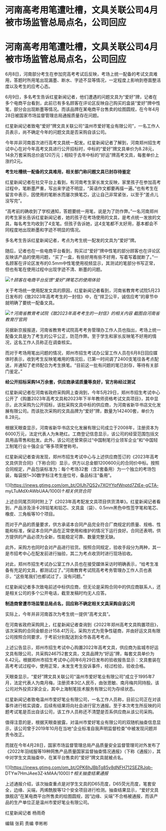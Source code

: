 # 河南高考用笔遭吐槽，文具关联公司4月被市场监管总局点名，公司回应

# 河南高考用笔遭吐槽，文具关联公司4月被市场监管总局点名，公司回应

6月8日，河南部分考生在参加完高考考试后反映，考场上统一配备的考试文具难用，答题时所用笔出现漏墨、断水、字迹不显等情况，一定程度上影响到卷面整洁度以及考生的应考心态。

6月9日，多名考生告诉红星新闻记者，他们遭遇的问题文具为“爱好”牌，记者在多个电商平台看到，此前已有多名顾客在评论区反映自己购买的盒装“爱好”牌中性笔，部分会出现断墨等情况。而该品牌在某电商平台售卖的绘图圆规，在今年4月28日被国家市场监督管理总局通报质量存在问题。

红星新闻记者致电“爱好”牌文具关联公司“温州市爱好笔业有限公司”，一名工作人员表示，尚不确定今年的问题文具是否采购自该公司。

今年并非河南首次进行高考文具统一配发。红星新闻记者了解到，河南郑州招生考试中心在对今年高考文具进行公开招标时，中标的“爱好”牌文具单价为8.28元，14余万套采购总价逾120万元；相较于去年中标的“好运”牌高考文具，每套单价上涨约2元。

**考生吐槽统一配备的文具难用，相关部门称问题文具已封存待鉴定**

红星新闻记者在社交平台上看到，有河南考生家长发文反映，家里孩子在参加高考过程中，笔断墨严重，写出来字迹不明显，“英语作文都要再描一遍。”也有考生在留言中表示，因使用的笔断水而屡次换笔芯，这让自己非常紧张，以至于“差点儿没写完”。

“高考前的确收到了学校通知，答题要统一用笔，说是为了防作弊。”一名河南郑州的考生家长告诉红星新闻记者，她的孩子在考场使用的文具，是考点统一发放的文具，每名考生均收到了4支笔。但孩子告诉她，这4支笔都不太好用，基本都会不同程度地出现断墨和字迹不明显的情况。

多名考生告诉红星新闻记者，考点为考生统一配发的文具为“爱好”牌。

随后，记者也在一些电商平台看到，购买过“爱好”牌中性笔的部分顾客也在评论区反映该产品的使用问题，“买了一盒，有些好用有些不好用，写着写着就断了。”一名顾客在评论区发布的0.5mm中性笔使用视频显示，其测试的笔部分书写正常，但也有笔在使用过程中出现字迹不清、断墨的问题。

![](https://inews.gtimg.com/om_bt/OpRnDlgqUF2bSFpS1ZngDY3mT8ASMQdAGErA8AaUjnp4kAA/1000)_↑顾客在电商平台反馈“爱好”牌笔芯的使用体验_

关于考场统一使用配发文具的原因，红星新闻记者看到，河南省教育考试院5月23日发布的《致2023年高考考生的一封信》中，在“捍卫公平，诚信应考”的章节中就明确了要统一配备文具。

![](https://inews.gtimg.com/om_bt/O5BVPTmgBgx6L-Q7GFF8CaLSVu_UXBsot6M4kQxJ4QV8QAA/1000)_↑河南省教育考试院《致2023年高考考生的一封信》的相关内容
截图自河南省教育厅官网_

另据新京报报道，河南省教育考试院高考考务管理办工作人员也指出，考场上统一配备文具是为了考生的公平公正，防范作弊。至于学生和家长反映笔不好用的情况，这名工作人员称正在调查核实。

而对于考场用笔出问题的情况，郑州市招生考试办公室工作人员在6月8日回应媒体时表示，收到考生反映笔难用的情况后，已第一时间调了2400支笔往各考点配送，并通知了老师配合为考生换笔。“目前这一批有问题的笔已封存，等待有关部门鉴定。”

**经公开招标采购14万余套，供应商承诺质量等良好，官方称经过测试**

红星新闻记者在河南省政府采购网上查询到，今年5月29日，郑州市招生考试中心公开了《购置2023年高考文具和2023年下半年教师资格考试文具项目》，其中显示，此次采购为公开招标，该批采购文具中标的供应商，为河南省新华书店文化发展有限公司。而该批次采购的文具品牌为“爱好”牌，数量为142400套，单价为8.28元。

根据天眼查显示，河南省新华书店文化发展有限公司成立于2008年，注册资本为6000万元，法定代表人为朱艳红。工商登记信息显示，该公司的经营范围包括文具用品零售和批发。此外，该公司还曾荣获过“中国制笔行业领军企业”和“中国轻工制笔行业十强企业”等多项荣誉称号。

红星新闻记者查询发现，郑州市招生考试中心与上述供应商签订的《2023年高考文具供货合同》（下称合同）显示，供方以总金额1200600元的合同价中标。按照合同规定，产品包装标准为：每个考场32套（含2套备用）为一个独立的考场包装，每袋按1~30数字标注考生座位号，备品标注“备用”。

![](https://inews.gtimg.com/om_bt/OIUh7QS2y7XOYYpfWnptd7ZtEe-gCTA-
myLTuMdXrAWbUAA/1000)_↑相关供货合同_

上述合同尾页同时附上了《2023年高考配发文具项目供货清单》。红星新闻记者看到，产品涉及涂卡2B铅笔和铅芯、文具盒（袋）、0.5mm黑色中性签字笔和笔芯、橡皮、三角板等10个项目。

而对于产品的质量要求，供方承诺本合同产品完全符合厂商规定的质量、规格、性能和标准，保证本合同产品在正常使用和维护的情况下运行良好。合同还表明，供方提供的产品必须为全新，性能稳定可靠、数量完整无缺。

此外，采购方也同时会对产品进行验货。按照合同规定，验收手段分为两种，其一是市招考中心在配发前进行抽验，其二为考点收货时进行现场验收。

对此，郑州市招生考试办公室工作人员也在接受媒体采访时明确表示，“给考生准备有充足的文具，都测试过了。”河南教育考试院高考考务管理办工作人员也表示，“这些笔我们也都试过了，没有问题。”

红星新闻记者多次致电前述中标供应商，但无论是采购合同中的供应商联系人，还是相关公司的多个公开电话，截至发稿时均无人应答。

**制造商曾遭市场监管总局点名，回应称不确定相关文具采购自该公司**

实际上，今年并非河南首次为考生统一提供“高考文具”。

在河南省政府采购网上，红星新闻记者查询到《2022年郑州高考文具购置项目》，该次采购的合同金额总计158.41万元，采购方式为竞争性磋商，并由好运文具有限公司按照合同要求，于考前分别配送到全市各高考考点。

上述公告显示，郑州市招生考试中心购置2022年高考文具，供应商为盐城市好运文具有限公司，共采购246752套文具，文具品牌为“好运”牌，每套文具单价为6.42元。根据郑州市招生考试中心同年6月29日发布的验收报告显示：文具套装在高考考试过程中，使用正常，未发生考生投诉事件，经过检验，验收合格。

天眼查显示，“爱好”牌文具关联公司“温州市爱好笔业有限公司”成立于1995年7月，法定代表人为南月梅，注册资本3亿人民币，由张恩敏、南月梅共同持股。该公司对外投资2家企业，其中上海制笔技术服务有限公司为存续状态。

红星新闻记者致电温州市爱好笔业有限公司，一名工作人员称，目前公司正在对该事件进行核实调查，后续有结果将向社会进行官方通报。至于本次考生所反映的问题考试笔是否出自该公司，该工作人员称还不清楚是否系供应商从该公司采购。

值得注意的是，根据天眼查披露，对温州市爱好笔业有限公司的双随机抽查信息显示，该公司曾于2019年10月在当地“企业标准自我声明监督检查”中被发现问题并责令改正。

而就在今年4月28日，国家市场监督管理总局产品质量安全监督管理司对外发布了《2022年羽绒服等19种网售产品质量国家监督抽查情况通报》（下称《通报》），其中对学生文具抽查中，在某平台售卖的“爱好”牌文具就被点名。

![](https://inews.gtimg.com/om_bt/OPK6hJBbTg85v8dNFH712SEZRJqb-
DTYw7HmJAee3Z-kMAA/1000)_↑相关抽查结果通报_

上述通报介绍，该次抽查重点是对学生文具的D65亮度，D65荧光亮度，笔套安全，边缘、尖端，丙烯酰胺等12个安全项目进行检测。抽查结果显示，“爱好文具旗舰店”在某电商平台所售卖的绘图圆规，因“边缘、尖端”不合格被通报，而该产品的生产单位正是温州市爱好笔业有限公司。

红星新闻记者 杨雨奇

编辑 张莉 责编 李彬彬

